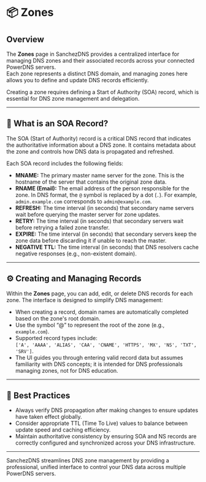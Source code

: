 # 📦 Zones

## Overview
The **Zones** page in SanchezDNS provides a centralized interface for managing DNS zones and their associated records across your connected PowerDNS servers.  
Each zone represents a distinct DNS domain, and managing zones here allows you to define and update DNS records efficiently.

Creating a zone requires defining a Start of Authority (SOA) record, which is essential for DNS zone management and delegation.

---

## 📝 What is an SOA Record?
The SOA (Start of Authority) record is a critical DNS record that indicates the authoritative information about a DNS zone. It contains metadata about the zone and controls how DNS data is propagated and refreshed.  

Each SOA record includes the following fields:

- **MNAME:** The primary master name server for the zone. This is the hostname of the server that contains the original zone data.
- **RNAME (Email):** The email address of the person responsible for the zone. In DNS format, the `@` symbol is replaced by a dot (`.`). For example, `admin.example.com` corresponds to `admin@example.com`.
- **REFRESH:** The time interval (in seconds) that secondary name servers wait before querying the master server for zone updates.
- **RETRY:** The time interval (in seconds) that secondary servers wait before retrying a failed zone transfer.
- **EXPIRE:** The time interval (in seconds) that secondary servers keep the zone data before discarding it if unable to reach the master.
- **NEGATIVE TTL:** The time interval (in seconds) that DNS resolvers cache negative responses (e.g., non-existent domain).

---

## ⚙️ Creating and Managing Records
Within the **Zones** page, you can add, edit, or delete DNS records for each zone. The interface is designed to simplify DNS management:

- When creating a record, domain names are automatically completed based on the zone's root domain.
- Use the symbol “@” to represent the root of the zone (e.g., `example.com`).
- Supported record types include:  
  `['A', 'AAAA', 'ALIAS', 'CAA', 'CNAME', 'HTTPS', 'MX', 'NS', 'TXT', 'SRV']`.
- The UI guides you through entering valid record data but assumes familiarity with DNS concepts; it is intended for DNS professionals managing zones, not for DNS education.

---

## 🔧 Best Practices
- Always verify DNS propagation after making changes to ensure updates have taken effect globally.
- Consider appropriate TTL (Time To Live) values to balance between update speed and caching efficiency.
- Maintain authoritative consistency by ensuring SOA and NS records are correctly configured and synchronized across your DNS infrastructure.

---
SanchezDNS streamlines DNS zone management by providing a professional, unified interface to control your DNS data across multiple PowerDNS servers.
